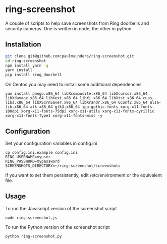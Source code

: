 # ring-screenshot
A couple of scripts to help save screenshots from Ring doorbells and security cameras. One is written in node, the other in python. 

## Installation
```bash
git clone git@github.com:paulmaunders/ring-screenshot.git
cd ring-screenshot
npm install yarn -g
yarn install
pip install ring_doorbell
```
On Centos you may need to install some additional dependencies
```
yum install pango.x86_64 libXcomposite.x86_64 libXcursor.x86_64 libXdamage.x86_64 libXext.x86_64 libXi.x86_64 libXtst.x86_64 cups-libs.x86_64 libXScrnSaver.x86_64 libXrandr.x86_64 GConf2.x86_64 alsa-lib.x86_64 atk.x86_64 gtk3.x86_64 ipa-gothic-fonts xorg-x11-fonts-100dpi xorg-x11-fonts-75dpi xorg-x11-utils xorg-x11-fonts-cyrillic xorg-x11-fonts-Type1 xorg-x11-fonts-misc -y
``` 

## Configuration
Set your configuration variables in config.ini
```
cp config.ini.example config.ini
RING_USERNAME=myuser 
RING_PASSWORD=mypassword 
SCREENSHOTS_DIRECTORY=~/ring-screenshot/screenshots
```
If you want to set them persistently, edit /etc/environment or the equivalent file.
## Usage
To run the Javascript version of the screenshot script
```
node ring-screenshot.js
```
To run the Python version of the screenshot script
```
python ring-screenshot.py
```
